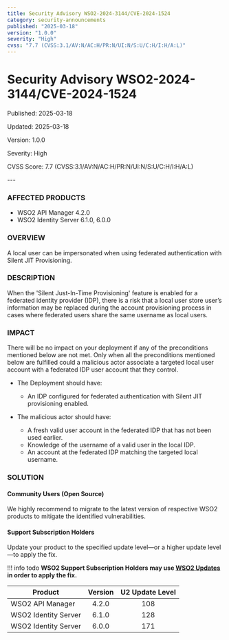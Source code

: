 ```yaml
---
title: Security Advisory WSO2-2024-3144/CVE-2024-1524
category: security-announcements
published: "2025-03-18"
version: "1.0.0"
severity: "High"
cvss: "7.7 (CVSS:3.1/AV:N/AC:H/PR:N/UI:N/S:U/C:H/I:H/A:L)"
---
```


# Security Advisory WSO2-2024-3144/CVE-2024-1524

<p class="doc-info">Published: 2025-03-18</p>
<p class="doc-info">Updated: 2025-03-18</p>
<p class="doc-info">Version: 1.0.0</p>
<p class="doc-info">Severity: High</p>
<p class="doc-info">CVSS Score: 7.7 (CVSS:3.1/AV:N/AC:H/PR:N/UI:N/S:U/C:H/I:H/A:L)</p>
---

### AFFECTED PRODUCTS
* WSO2 API Manager 4.2.0
* WSO2 Identity Server 6.1.0, 6.0.0


### OVERVIEW
A local user can be impersonated when using federated authentication with Silent JIT Provisioning.


### DESCRIPTION
When the 'Silent Just-In-Time Provisioning' feature is enabled for a federated identity provider (IDP), there is a risk that a local user store user’s information may be replaced during the account provisioning process in cases where federated users share the same username as local users.


### IMPACT
There will be no impact on your deployment if any of the preconditions mentioned below are not met. Only when all the preconditions mentioned below are fulfilled could a malicious actor associate a targeted local user account with a federated IDP user account that they control.

* The Deployment should have:

    * An IDP configured for federated authentication with Silent JIT provisioning enabled.

* The malicious actor should have: 

    * A fresh valid user account in the federated IDP that has not been used earlier. 
    * Knowledge of the username of a valid user in the local IDP. 
    * An account at the federated IDP matching the targeted local username.


### SOLUTION

#### Community Users (Open Source)
We highly recommend to migrate to the latest version of respective WSO2 products to mitigate the identified vulnerabilities.


#### Support Subscription Holders

Update your product to the specified update level—or a higher update level—to apply the fix.

!!! info todo
    **WSO2 Support Subscription Holders may use [WSO2 Updates](https://wso2.com/updates/) in order to apply the fix.**

| Product              | Version | U2 Update Level |
| -------------------- | :-----: | :-------------: |
| WSO2 API Manager     |  4.2.0  |       108       |
| WSO2 Identity Server |  6.1.0  |       128       |
| WSO2 Identity Server |  6.0.0  |       171       |


